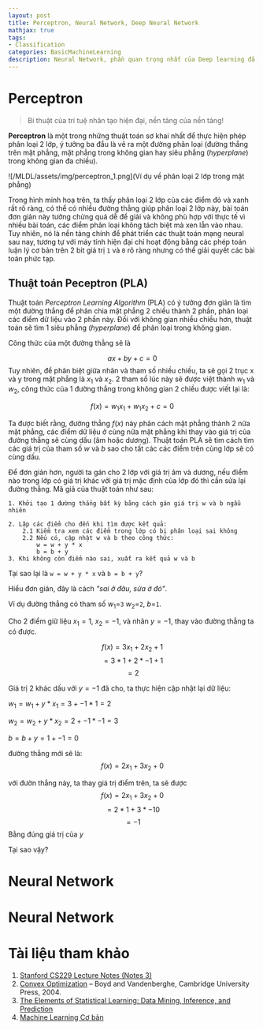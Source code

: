 ```yaml
---
layout: post
title: Perceptron, Neural Network, Deep Neural Network
mathjax: true
tags:
- Classification
categories: BasicMachineLearning
description: Neural Network, phần quan trọng nhất của Deep learning đã ra đời như thế nào?
---
```


# Perceptron 

> Bí thuật của trí tuệ nhân tạo hiện đại, nền tảng của nền tảng!

**Perceptron** là một trong những thuật toán sơ khai nhất để thực hiện phép phân loại 2 lớp, ý tưởng ba đầu là vẽ ra một đường phân loại (đường thẳng trên mặt phẳng, mặt phẳng trong không gian hay siêu phẳng (*hyperplane*) trong không gian đa chiều).

![/MLDL/assets/img/perceptron_1.png](Ví dụ về phân loại 2 lớp trong mặt phẳng)

Trong hình minh hoạ trên, ta thấy phân loại 2 lớp của các điểm đỏ và xanh rất rõ ràng, có thể có nhiều đường thẳng giúp phân loại 2 lớp này, bài toán đơn giản này tưởng chừng quá dễ để giải và không phù hợp với thực tế vì nhiều bài toán, các điểm phân loại không tách biệt mà xen lẫn vào nhau. Tuy nhiên, nó là nền tảng chính để phát triển các thuật toán mạng neural sau nay, tương tự với máy tính hiện đại chỉ hoạt động bằng các phép toán luận lý cơ bản trên 2 bit giá trị `1` và `0` rõ ràng nhưng có thể giải quyết các bài toán phức tạp.

## Thuật toán Peceptron (PLA)

Thuật toán _Perceptron Learning Algorithm_ (PLA) có ý tưởng đơn giản là tìm một đường thẳng để phân chia mặt phẳng 2 chiều thành 2 phần, phân loại các điểm dữ liệu vào 2 phần này. Đối với không gian nhiều chiều hơn, thuật toán sẽ tìm 1 siêu phẳng (_hyperplane_) để phân loại trong không gian.

Công thức của một đường thẳng sẽ là 

$$ ax + by + c = 0$$
Tuy nhiên, để phân biệt giữa nhãn và tham số nhiều chiều, ta sẽ gọi 2 trục x và y trong mặt phẳng là $x_1$ và $x_2$. 2 tham số lúc này sẽ được việt thành $w_1$ và $w_2$, công thức của 1 đường thẳng trong không gian 2 chiều được viết lại là:

$$ f(x) = w_1x_1 + w_1x_2 + c = 0$$

Ta được biết rằng, đường thẳng $f(x)$ này phân cách mặt phẳng thành 2 nữa mặt phẳng, các điểm dữ liệu ở cùng nữa mặt phẳng khi thay vào giá trị của đường thẳng sẽ cùng dấu (âm hoặc dương). 
Thuật toán PLA sẽ tìm cách tìm các giá trị của tham số $w$ và $b$ sao cho tất các các điểm trên cùng lớp sẽ có cùng dấu. 

Để đơn giản hơn, người ta gán cho 2 lớp với giá trị âm và dương, nếu điểm nào trong lớp có giá trị khác với giá trị mặc định của lớp đó thì cần sửa lại đường thẳng. Mã giả của thuật toán như sau:

```
1. Khởi tạo 1 đường thẳng bất kỳ bằng cách gán giá trị w và b ngẫu nhiên

2. Lặp các điểm cho đến khi tìm được kết quả:
    2.1 Kiểm tra xem các điểm trong lớp có bị phân loại sai không
    2.2 Nếu có, cập nhật w và b theo công thức: 
        w = w + y * x
        b = b + y
3. Khi không còn điểm nào sai, xuất ra kết quả w và b

```

Tại sao lại là `w = w + y * x` và `b = b + y`?

Hiểu đơn giản, đây là cách _"sai ở đâu, sửa ở đó"_.

Ví dụ đường thẳng có tham số $w_1$=`3` $w_2$=`2`, $b$=`1`. 

Cho 2 điểm giữ liệu $x_1 = 1$, $x_2=-1$, và nhãn 
$y=-1$, thay vào đường thẳng ta có được.

$$ f(x) = 3x_1 + 2x_2 + 1$$
$$= 3*1 + 2*-1 + 1 $$
$$= 2$$

Giá trị $2$ khác dấu với $y=-1$ đã cho, ta thực hiện cập nhật lại dữ liệu:

$w_1 = w_1 + y*x_1 = 3 + -1 * 1 = 2$

$w_2 = w_2 + y*x_2 = 2 + -1 * -1 = 3$

$b=b+y=1+-1=0$

đường thẳng mới sẽ là:
$$ f(x) = 2x_1 + 3x_2 + 0$$

với đườn thẳng này, ta thay giá trị điểm trên, ta sẽ được $$ f(x) = 2x_1 + 3x_2 + 0$$
$$= 2*1 + 3*-1 0 $$
$$=-1$$
Bằng đúng giá trị của $y$

Tại sao vậy?



# Neural Network 

# Neural Network 

# Tài liệu tham khảo  
1. [Stanford CS229 Lecture Notes (Notes 3)](http://cs229.stanford.edu/notes/cs229-notes3.pdf)
2. [Convex Optimization](http://stanford.edu/~boyd/cvxbook/) – Boyd and Vandenberghe, Cambridge University Press, 2004.
3. [The Elements of Statistical Learning: Data Mining, Inference, and Prediction](https://www.amazon.com/Elements-Statistical-Learning-Prediction-Statistics/dp/0387848576)
4. [Machine Learning Cơ bản](http://machinelearningcoban.com)
